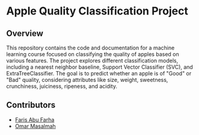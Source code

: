 # Apple Quality Classification Project

## Overview

This repository contains the code and documentation for a machine learning course focused on classifying the quality of apples based on various features. The project explores different classification models, including a nearest neighbor baseline, Support Vector Classifier (SVC), and ExtraTreeClassifier. The goal is to predict whether an apple is of "Good" or "Bad" quality, considering attributes like size, weight, sweetness, crunchiness, juiciness, ripeness, and acidity.


## Contributors

*  [Faris Abu Farha](https://github.com/faris771)
*  [Omar Masalmah](https://github.com/Omarmasalmah)
  
